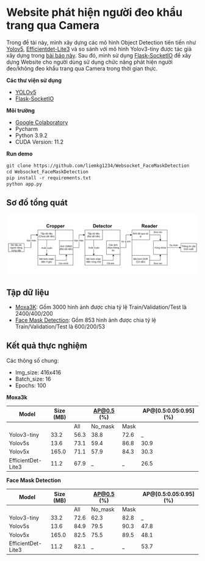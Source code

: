 # Website phát hiện người đeo khẩu trang qua Camera
Trong đề tài này, mình xây dựng các mô hình Object Detection tiên tiến như [Yolov5](https://github.com/ultralytics/yolov5), [Efficientdet-Lite3](https://arxiv.org/pdf/1911.09070.pdf) và so sánh với mô hình Yolov3-tiny được tác giả xây dựng trong [bài báo này](https://link.springer.com/content/pdf/10.1007/s41403-020-00157-z.pdf).
Sau đó, mình sử dụng [Flask-SocketIO](https://flask-socketio.readthedocs.io/en/latest/) để xây dựng Website cho người dùng sử dụng chức năng phát hiện người đeo/không đeo khẩu trang qua Camera trong thời gian thực.

**Các thư viện sử dụng**
- [YOLOv5](https://github.com/ultralytics/yolov5)
- [Flask-SocketIO](https://flask-socketio.readthedocs.io/en/latest/)


**Môi trường**
- [Google Colaboratory](https://research.google.com/colaboratory/)
- Pycharm
- Python 3.9.2
- CUDA Version: 11.2


**Run demo**
```
git clone https://github.com/liemkg1234/Websocket_FaceMaskDetection
cd Websocket_FaceMaskDetection
pip install -r requirements.txt
python app.py
```
## Sơ đồ tổng quát
![samples](https://github.com/liemkg1234/WebOCR_identitycard/blob/master/image/sodo1.png)

## Tập dữ liệu
- [Moxa3K](https://shitty-bots-inc.github.io/MOXA/index.html): Gồm 3000 hình ảnh được chia tỷ lệ Train/Validation/Test là 2400/400/200
- [Face Mask Detection](https://www.kaggle.com/datasets/andrewmvd/face-mask-detection): Gồm 853 hình ảnh được chia tỷ lệ Train/Validation/Test là 600/200/53

## Kết quả thực nghiệm
Các thông số chung:
- Img_size: 416x416
- Batch_size: 16
- Epochs: 100

**Moxa3k**

| Model | Size (MB) |   | AP@0.5 (%) |   | AP@[0.5:0.05:0.95] (%) |
| ------------- | ------------- | ------------- | ------------- | ------------- | ------------- |
|   |   | All | No_mask | Mask |   |
| Yolov3-tiny | 33.2 | 56.3 | 38.8 | 72.6 | _ |
| Yolov5s | 13.6 | 73.1 | 59.4 | 86.8 | 30.9 |
| Yolov5x | 165.0 | 71.1 | 57.9 | 84.3 | 30.3 |
| EfficientDet-Lite3 | 11.2 | 67.9 | _ | _ | 26.5 |

**Face Mask Detection**

| Model | Size (MB) |   | AP@0.5 (%) |   | AP@[0.5:0.05:0.95] (%) |
| ------------- | ------------- | ------------- | ------------- | ------------- | ------------- |
|   |   | All | No_mask | Mask |   |
| Yolov3-tiny | 33.2 | 72.6 | 62.3 | 82.8 | _ |
| Yolov5s | 13.6 | 84.9 | 79.5 | 90.3 | 47.8 |
| Yolov5x | 165.0 | 82.5 | 75.5 | 89.5 | 48.1 |
| EfficientDet-Lite3 | 11.2 | 82.1 | _ | _ | 53.7 |

